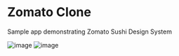 # Zomato Clone
Sample app demonstrating Zomato Sushi Design System

![image](https://github.com/user-attachments/assets/4fb20a6e-386e-4ff0-acfe-1305d94b85a4)
![image](https://github.com/user-attachments/assets/2fb8b6c9-69d9-4d1a-b354-959dd089dcdd)
